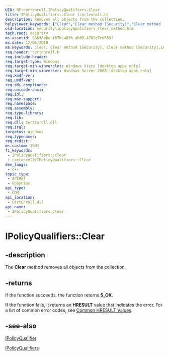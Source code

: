 ```yaml
---
UID: NF:certenroll.IPolicyQualifiers.Clear
title: IPolicyQualifiers::Clear (certenroll.h)
description: Removes all objects from the collection.
helpviewer_keywords: ["Clear","Clear method [Security]","Clear method [Security]","IPolicyQualifiers interface","IPolicyQualifiers interface [Security]","Clear method","IPolicyQualifiers.Clear","IPolicyQualifiers::Clear","certenroll/IPolicyQualifiers::Clear","security.ipolicyqualifiers_clear_method"]
old-location: security\ipolicyqualifiers_clear_method.htm
tech.root: security
ms.assetid: 96b36a6e-f67b-40fb-ab05-4782e7cb659f
ms.date: 12/05/2018
ms.keywords: Clear, Clear method [Security], Clear method [Security],IPolicyQualifiers interface, IPolicyQualifiers interface [Security],Clear method, IPolicyQualifiers.Clear, IPolicyQualifiers::Clear, certenroll/IPolicyQualifiers::Clear, security.ipolicyqualifiers_clear_method
req.header: certenroll.h
req.include-header: 
req.target-type: Windows
req.target-min-winverclnt: Windows Vista [desktop apps only]
req.target-min-winversvr: Windows Server 2008 [desktop apps only]
req.kmdf-ver: 
req.umdf-ver: 
req.ddi-compliance: 
req.unicode-ansi: 
req.idl: 
req.max-support: 
req.namespace: 
req.assembly: 
req.type-library: 
req.lib: 
req.dll: CertEnroll.dll
req.irql: 
targetos: Windows
req.typenames: 
req.redist: 
ms.custom: 19H1
f1_keywords:
 - IPolicyQualifiers::Clear
 - certenroll/IPolicyQualifiers::Clear
dev_langs:
 - c++
topic_type:
 - APIRef
 - kbSyntax
api_type:
 - COM
api_location:
 - CertEnroll.dll
api_name:
 - IPolicyQualifiers.Clear
---
```


# IPolicyQualifiers::Clear


## -description

The <b>Clear</b> method removes all objects from the collection.



## -returns

If the function succeeds, the function returns <b>S_OK</b>.

If the function fails, it returns an <b>HRESULT</b> value that indicates the error. For a list of common error codes, see <a href="/windows/desktop/SecCrypto/common-hresult-values">Common HRESULT Values</a>.

## -see-also

<a href="/windows/desktop/api/certenroll/nn-certenroll-ipolicyqualifier">IPolicyQualifier</a>



<a href="/windows/desktop/api/certenroll/nn-certenroll-ipolicyqualifiers">IPolicyQualifiers</a>
